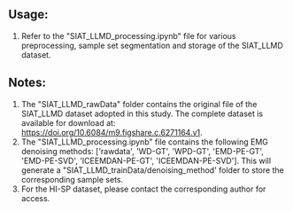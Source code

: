 ## Usage:
1. Refer to the "SIAT_LLMD_processing.ipynb" file for various preprocessing, sample set segmentation and storage of the SIAT_LLMD dataset.
## Notes:
1. The "SIAT_LLMD_rawData" folder contains the original file of the SIAT_LLMD dataset adopted in this study. The complete dataset is available for download at: https://doi.org/10.6084/m9.figshare.c.6271164.v1.
2. The "SIAT_LLMD_processing.ipynb" file contains the following EMG denoising methods: ['rawdata', 'WD-GT', 'WPD-GT', 'EMD-PE-GT', 'EMD-PE-SVD', 'ICEEMDAN-PE-GT', 'ICEEMDAN-PE-SVD']. This will generate a "SIAT_LLMD_trainData/denoising_method' folder to store the corresponding sample sets.
3. For the HI-SP dataset, please contact the corresponding author for access.